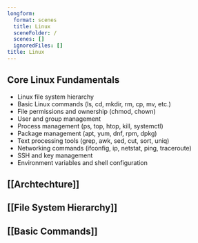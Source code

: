```yaml
---
longform:
  format: scenes
  title: Linux
  sceneFolder: /
  scenes: []
  ignoredFiles: []
title: Linux
---
```

## Core Linux Fundamentals

- Linux file system hierarchy 
- Basic Linux commands (ls, cd, mkdir, rm, cp, mv, etc.)
- File permissions and ownership (chmod, chown)
- User and group management
- Process management (ps, top, htop, kill, systemctl)
- Package management (apt, yum, dnf, rpm, dpkg)
- Text processing tools (grep, awk, sed, cut, sort, uniq)
- Networking commands (ifconfig, ip, netstat, ping, traceroute)
- SSH and key management
- Environment variables and shell configuration

## [[Archtechture]]

## [[File System Hierarchy]]

## [[Basic Commands]]



